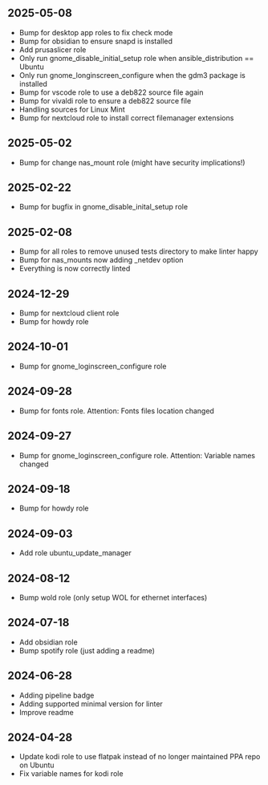 ## 2025-05-08
* Bump for desktop app roles to fix check mode
* Bump for obsidian to ensure snapd is installed
* Add prusaslicer role
* Only run gnome_disable_initial_setup role when ansible_distribution == Ubuntu
* Only run gnome_longinscreen_configure when the gdm3 package is installed
* Bump for vscode role to use a deb822 source file again
* Bump for vivaldi role to ensure a deb822 source file
* Handling sources for Linux Mint
* Bump for nextcloud role to install correct filemanager extensions

## 2025-05-02
* Bump for change nas_mount role (might have security implications!)

## 2025-02-22
* Bump for bugfix in gnome_disable_inital_setup role

## 2025-02-08
* Bump for all roles to remove unused tests directory to make linter happy
* Bump for nas_mounts now adding _netdev option
* Everything is now correctly linted

## 2024-12-29
* Bump for nextcloud client role
* Bump for howdy role

## 2024-10-01
* Bump for gnome_loginscreen_configure role

## 2024-09-28
* Bump for fonts role. Attention: Fonts files location changed

## 2024-09-27
* Bump for gnome_loginscreen_configure role. Attention: Variable names changed

## 2024-09-18
* Bump for howdy role

## 2024-09-03
* Add role ubuntu_update_manager

## 2024-08-12
* Bump wold role (only setup WOL for ethernet interfaces)

## 2024-07-18
* Add obsidian role
* Bump spotify role (just adding a readme)

## 2024-06-28
* Adding pipeline badge
* Adding supported minimal version for linter
* Improve readme

## 2024-04-28
* Update kodi role to use flatpak instead of no longer maintained PPA repo on Ubuntu
* Fix variable names for kodi role
